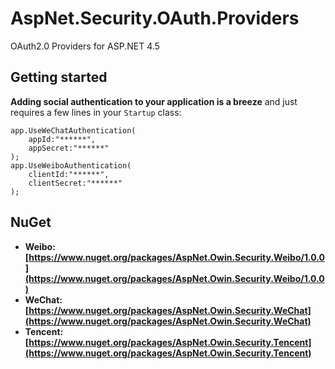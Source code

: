 # AspNet.Security.OAuth.Providers

OAuth2.0 Providers for ASP.NET 4.5

## Getting started

**Adding social authentication to your application is a breeze** and just requires a few lines in your `Startup` class:

    app.UseWeChatAuthentication(
        appId:"******",
        appSecret:"******"
    );
    app.UseWeiboAuthentication(
        clientId:"******",
        clientSecret:"******"
    );
    

## NuGet
- **Weibo: [https://www.nuget.org/packages/AspNet.Owin.Security.Weibo/1.0.0](https://www.nuget.org/packages/AspNet.Owin.Security.Weibo/1.0.0)**
- **WeChat: [https://www.nuget.org/packages/AspNet.Owin.Security.WeChat](https://www.nuget.org/packages/AspNet.Owin.Security.WeChat)**
- **Tencent: [https://www.nuget.org/packages/AspNet.Owin.Security.Tencent](https://www.nuget.org/packages/AspNet.Owin.Security.Tencent)**
